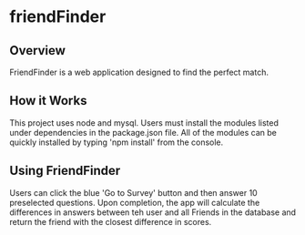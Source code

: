 # friendFinder


## Overview

FriendFinder is a web application designed to find the perfect match.  

## How it Works

This project uses node and mysql.  Users must install the modules listed under dependencies in the package.json file.  All of the modules can be quickly installed by typing 'npm install' from the console.

## Using FriendFinder

Users can click the blue 'Go to Survey' button and then answer 10 preselected questions.  Upon completion, the app will calculate the differences in answers between teh user and all Friends in the database and return the friend with the closest difference in scores.